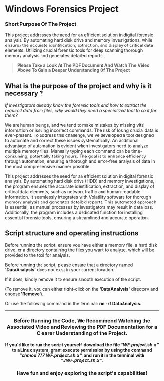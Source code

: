 # Windows Forensics Project
### Short Purpose Of The Project
This project addresses the need for an efficient solution in digital forensic analysis. By automating hard disk drive and memory investigations, while ensures the accurate identification, extraction, and display of critical data elements. Utilizing crucial forensic tools for deep scanning thorough memory analysis and generates detailed reports.
> **Please Take a Look At The PDF Document And Watch The Video Above To Gain a Deeper Understanding Of The Project**

## What is the purpose of the project and why is it necessary ? 
<p><em>If investigators already know the forensic tools and how to extract the required data
from files, why would they need a specialized tool to do it for them?</em></p>

We are human beings, and we tend to make mistakes by missing vital information or
issuing incorrect commands. The risk of losing crucial data is ever-present. To
address this challenge, we've developed a tool designed to automate and correct
these issues systematically. An additional advantage of automation is evident when
investigators need to analyze multiple memory files. Manually typing each command
can be time-consuming, potentially taking hours.
The goal is to enhance efficiency through automation, ensuring a thorough and
error-free analysis of data in the most comprehensive manner possible.

This project addresses the need for an efficient solution in digital forensic analysis.
By automating hard disk drive (HDD) and memory investigations, the program
ensures the accurate identification, extraction, and display of critical data elements,
such as network traffic and human-readable information.
It seamlessly integrates with Volatility software for thorough memory analysis and
generates detailed reports. This automated approach is essential, as manual
processes by investigators may result in data loss.
Additionally, the program includes a dedicated function for installing essential
forensic tools, ensuring a streamlined and accurate operation.

## Script structure and operating instructions 
Before running the script, ensure you have either a memory file, a hard disk drive, or
a directory containing the files you want to analyze, which will be provided to the tool
for analysis.

Before running the script,
please ensure that a directory named **'DataAnalysis'** does not exist in your current location.

If it does, kindly remove it to ensure smooth execution of the script.

(To remove it, you can either right-click on the **'DataAnalysis'** directory and choose **'Remove'**).

Or use the following command in the terminal: **rm -rf DataAnalysis.**

---

### <p align="center"> Before Running the Code, We Recommend Watching the Associated Video and Reviewing the PDF Documentation for a Clearer Understanding of the Project.</p>
#### <p align="center"> If you'd like to run the script yourself, download the file *"WF.project.sh.x"* to a Linux system, grant execute permission by using the command *"chmod 777 WF.project.sh.x"*, and run it in the terminal with *"./WF.project.sh.x"*.</p>
### <p align="center">Have fun and enjoy exploring the script's capabilities!</p>
